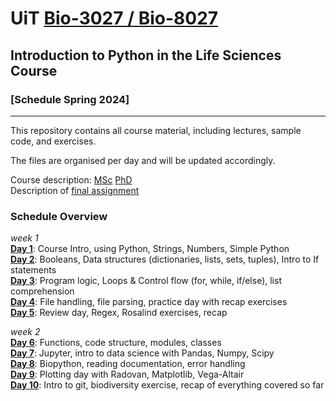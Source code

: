 # UiT [Bio-3027 / Bio-8027](https://uit.no/education/courses/course?p_document_id=822634) 
## Introduction to Python in the Life Sciences Course 
### [Schedule Spring 2024]
---
This repository contains all course material, including lectures, sample code, and exercises.

The files are organised per day and will be updated accordingly.

Course description: [MSc](course_information/python_course_msc.pdf) [PhD](course_information/python_course_phd.pdf)  
Description of [final assignment](course_information/final_assignment_guidelines.pdf)

### Schedule Overview
_week 1_  
**[Day 1](basics_day1)**: Course Intro, using Python, Strings, Numbers, Simple Python  
**[Day 2](datastructures_day2)**: Booleans, Data structures (dictionaries, lists, sets, tuples), Intro to If statements  
**[Day 3](loops_day3)**: Program logic, Loops & Control flow (for, while, if/else), list comprehension  
**[Day 4](fileIO_day4)**: File handling, file parsing, practice day with recap exercises    
**[Day 5](review_day5)**: Review day, Regex, Rosalind exercises, recap

_week 2_  
**[Day 6](functions_modules_day6)**: Functions, code structure, modules, classes    
**[Day 7](jupyter_pandas_day7)**: Jupyter, intro to data science with Pandas, Numpy, Scipy    
**[Day 8](biopython_day8)**: Biopython, reading documentation, error handling    
**[Day 9](plotting_day9)**: Plotting day with Radovan, Matplotlib, Vega-Altair   
**[Day 10](final_day10)**: Intro to git, biodiversity exercise, recap of everything covered so far   
